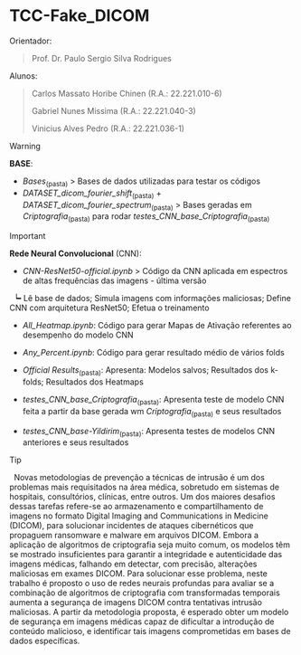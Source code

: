 # TCC-Fake_DICOM

Orientador:
> Prof. Dr. Paulo Sergio Silva Rodrigues

Alunos:
> Carlos Massato Horibe Chinen (R.A.: 22.221.010-6)
> 
> Gabriel Nunes Missima (R.A.: 22.221.040-3)
> 
> Vinicius Alves Pedro (R.A.: 22.221.036-1)

> [!WARNING]
> **BASE**:
> 
> * *Bases*<sub>(pasta)</sub> > Bases de dados utilizadas para testar os códigos
> * *DATASET_dicom_fourier_shift*<sub>(pasta)</sub> + *DATASET_dicom_fourier_spectrum*<sub>(pasta)</sub> > Bases geradas em *Criptografia*<sub>(pasta)</sub> para rodar *testes_CNN_base_Criptografia*<sub>(pasta)</sub>

<!--
> [!IMPORTANT]
> **Criptografia**<sub>(pasta)</sub>:
> 
> * *rsa_sha3/rsa_pixel_crypto_metrics.ipynb* > Código para testar a criptografia utilizando o algoritmo RSA no Pixel de cada Slice de uma imagem DICOM e calculando o tempo médio de execução.
> * *rsa_sha3/rsa_pixel_decrypt_metrics.ipynb* > Código para testar a descriptografia utilizando o algoritmo RSA no arquivo criptografado do Pixel de cada Slice de uma imagem DICOM e calculando o tempo médio de execução
> * *rsa_sha3/rsa_spectrum_crypto_metrics.ipynb* > Código para testar a criptografia utilizando o algoritmo RSA no espectro de Fourier de cada Slice de uma imagem DICOM e calculando o tempo médio de execução
> * *rsa_sha3/rsa_spectrum_decrypt_metrics.ipynb* > Código para testar a descriptografia utilizando o algoritmo RSA no arquivo criptografado do espectro de Fourier de cada Slice de uma imagem DICOM e calculando o tempo médio de execução 
-->
> [!IMPORTANT]
> **Rede Neural Convolucional** (CNN):
> 
> * *CNN-ResNet50-official.ipynb* > Código da CNN aplicada em espectros de altas frequências das imagens - última versão
> 
>   ┕╸Lê base de dados; Simula imagens com informações maliciosas; Define CNN com arquitetura ResNet50; Efetua o treinamento
> 
> * *All_Heatmap.ipynb*: Código para gerar Mapas de Ativação referentes ao desempenho do modelo CNN
> 
> * *Any_Percent.ipynb*: Código para gerar resultado médio de vários folds
> 
> * *Official Results*<sub>(pasta)</sub>: Apresenta: Modelos salvos; Resultados dos k-folds; Resultados dos Heatmaps
>
> * *testes_CNN_base_Criptografia*<sub>(pasta)</sub>: Apresenta teste de modelo CNN feita a partir da base gerada wm *Criptografia*<sub>(pasta)</sub> e seus resultados
>
> * *testes_CNN_base-Yildirim*<sub>(pasta)</sub>: Apresenta testes de modelos CNN anteriores e seus resultados

> [!TIP]
>   Novas metodologias de prevenção a técnicas de intrusão é um dos problemas mais requisitados na área médica, sobretudo em sistemas de hospitais, consultórios, clínicas, entre outros. Um dos maiores desafios dessas tarefas refere-se ao armazenamento e compartilhamento de imagens no formato Digital Imaging and Communications in Medicine (DICOM), para solucionar incidentes de ataques cibernéticos que propaguem ransomware e malware em arquivos DICOM. Embora a aplicação de algoritmos de criptografia seja muito comum, os modelos têm se mostrado insuficientes para garantir a integridade e autenticidade das imagens médicas, falhando em detectar, com precisão, alterações maliciosas em exames DICOM. Para solucionar esse problema, neste trabalho é proposto o uso de redes neurais profundas para avaliar se a combinação de algoritmos de criptografia com transformadas temporais aumenta a segurança de imagens DICOM contra tentativas intrusão maliciosas. A partir da metodologia proposta, é esperado obter um modelo de segurança em imagens médicas capaz de dificultar a introdução de conteúdo malicioso, e identificar tais imagens comprometidas em bases de dados específicas.
